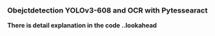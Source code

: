 ### Obejctdetection YOLOv3-608 and OCR with Pytessearact


**There is detail explanation in the code ..lookahead**
